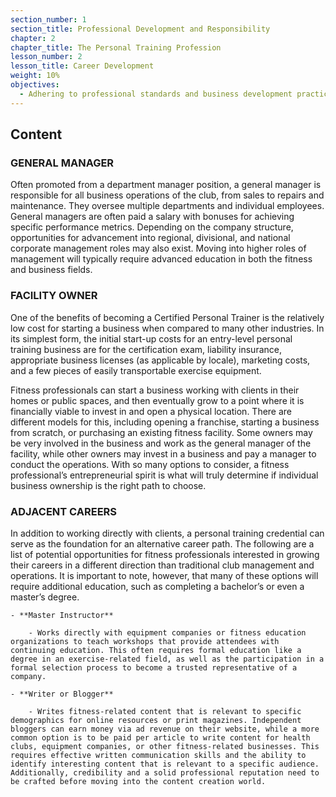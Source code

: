 ```yaml
---
section_number: 1
section_title: Professional Development and Responsibility
chapter: 2
chapter_title: The Personal Training Profession
lesson_number: 2
lesson_title: Career Development
weight: 10%
objectives:
  - Adhering to professional standards and business development practices.
---
```


## Content
### GENERAL MANAGER

Often promoted from a department manager position, a general manager is responsible for all business operations of the club, from sales to repairs and maintenance. They oversee multiple departments and individual employees. General managers are often paid a salary with bonuses for achieving specific performance metrics. Depending on the company structure, opportunities for advancement into regional, divisional, and national corporate management roles may also exist. Moving into higher roles of management will typically require advanced education in both the fitness and business fields.

### FACILITY OWNER

One of the benefits of becoming a Certified Personal Trainer is the relatively low cost for starting a business when compared to many other industries. In its simplest form, the initial start-up costs for an entry-level personal training business are for the certification exam, liability insurance, appropriate business licenses (as applicable by locale), marketing costs, and a few pieces of easily transportable exercise equipment.

Fitness professionals can start a business working with clients in their homes or public spaces, and then eventually grow to a point where it is financially viable to invest in and open a physical location. There are different models for this, including opening a franchise, starting a business from scratch, or purchasing an existing fitness facility. Some owners may be very involved in the business and work as the general manager of the facility, while other owners may invest in a business and pay a manager to conduct the operations. With so many options to consider, a fitness professional’s entrepreneurial spirit is what will truly determine if individual business ownership is the right path to choose.

### ADJACENT CAREERS

In addition to working directly with clients, a personal training credential can serve as the foundation for an alternative career path. The following are a list of potential opportunities for fitness professionals interested in growing their careers in a different direction than traditional club management and operations. It is important to note, however, that many of these options will require additional education, such as completing a bachelor’s or even a master’s degree.

	- **Master Instructor**

		- Works directly with equipment companies or fitness education organizations to teach workshops that provide attendees with continuing education. This often requires formal education like a degree in an exercise-related field, as well as the participation in a formal selection process to become a trusted representative of a company.

	- **Writer or Blogger**

		- Writes fitness-related content that is relevant to specific demographics for online resources or print magazines. Independent bloggers can earn money via ad revenue on their website, while a more common option is to be paid per article to write content for health clubs, equipment companies, or other fitness-related businesses. This requires effective written communication skills and the ability to identify interesting content that is relevant to a specific audience. Additionally, credibility and a solid professional reputation need to be crafted before moving into the content creation world.